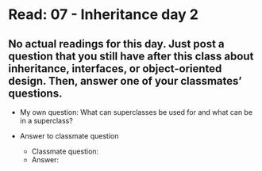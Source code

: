 # Read: 07 - Inheritance day 2

## No actual readings for this day. Just post a question that you still have after this class about inheritance, interfaces, or object-oriented design. Then, answer one of your classmates’ questions. 

* My own question: What can superclasses be used for and what can be in a superclass?

* Answer to classmate question
  - Classmate question:
  - Answer: 